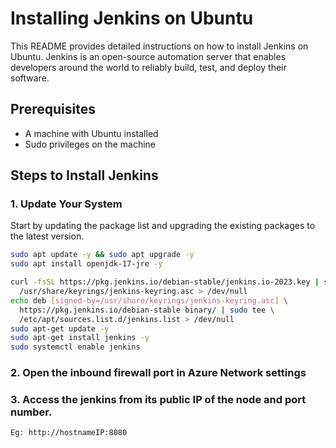 # Installing Jenkins on Ubuntu

This README provides detailed instructions on how to install Jenkins on Ubuntu. Jenkins is an open-source automation server that enables developers around the world to reliably build, test, and deploy their software.

## Prerequisites

- A machine with Ubuntu installed
- Sudo privileges on the machine

## Steps to Install Jenkins

### 1. Update Your System

Start by updating the package list and upgrading the existing packages to the latest version.

```bash
sudo apt update -y && sudo apt upgrade -y
sudo apt install openjdk-17-jre -y

curl -fsSL https://pkg.jenkins.io/debian-stable/jenkins.io-2023.key | sudo tee \
  /usr/share/keyrings/jenkins-keyring.asc > /dev/null
echo deb [signed-by=/usr/share/keyrings/jenkins-keyring.asc] \
  https://pkg.jenkins.io/debian-stable binary/ | sudo tee \
  /etc/apt/sources.list.d/jenkins.list > /dev/null
sudo apt-get update -y
sudo apt-get install jenkins -y
sudo systemctl enable jenkins
```
### 2. Open the inbound firewall port in Azure Network settings 

### 3. Access the jenkins from its public IP of the node and port number.
```bash
Eg: http://hostnameIP:8080
